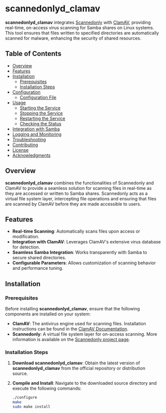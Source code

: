 # scannedonlyd_clamav

**scannedonlyd_clamav** integrates [Scannedonly](http://olivier.sessink.nl/scannedonly/) with [ClamAV](https://www.clamav.net/), providing real-time, on-access virus scanning for Samba shares on Linux systems. This tool ensures that files written to specified directories are automatically scanned for malware, enhancing the security of shared resources.

## Table of Contents

- [Overview](#overview)
- [Features](#features)
- [Installation](#installation)
  - [Prerequisites](#prerequisites)
  - [Installation Steps](#installation-steps)
- [Configuration](#configuration)
  - [Configuration File](#configuration-file)
- [Usage](#usage)
  - [Starting the Service](#starting-the-service)
  - [Stopping the Service](#stopping-the-service)
  - [Restarting the Service](#restarting-the-service)
  - [Checking the Status](#checking-the-status)
- [Integration with Samba](#integration-with-samba)
- [Logging and Monitoring](#logging-and-monitoring)
- [Troubleshooting](#troubleshooting)
- [Contributing](#contributing)
- [License](#license)
- [Acknowledgments](#acknowledgments)

## Overview

**scannedonlyd_clamav** combines the functionalities of Scannedonly and ClamAV to provide a seamless solution for scanning files in real-time as they are accessed or written to Samba shares. Scannedonly acts as a virtual file system layer, intercepting file operations and ensuring that files are scanned by ClamAV before they are made accessible to users.

## Features

- **Real-time Scanning**: Automatically scans files upon access or modification.
- **Integration with ClamAV**: Leverages ClamAV's extensive virus database for detection.
- **Seamless Samba Integration**: Works transparently with Samba to secure shared directories.
- **Configurable Parameters**: Allows customization of scanning behavior and performance tuning.

## Installation

### Prerequisites

Before installing **scannedonlyd_clamav**, ensure that the following components are installed on your system:

- **ClamAV**: The antivirus engine used for scanning files. Installation instructions can be found in the [ClamAV Documentation](https://docs.clamav.net/manual/Installing.html).
- **Scannedonly**: A virtual file system layer for on-access scanning. More information is available on the [Scannedonly project page](http://olivier.sessink.nl/scannedonly/).

### Installation Steps

1. **Download scannedonlyd_clamav**: Obtain the latest version of **scannedonlyd_clamav** from the official repository or distribution source.

2. **Compile and Install**: Navigate to the downloaded source directory and execute the following commands:

   ```bash
   ./configure
   make
   sudo make install
